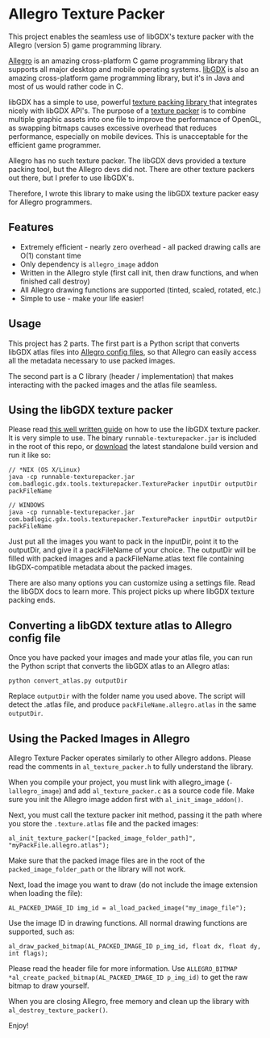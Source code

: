 # Allegro Texture Packer
This project enables the seamless use of libGDX's texture packer with the Allegro (version 5) game programming library.

[Allegro](http://liballeg.org/) is an amazing cross-platform C game programming library that supports all major desktop and mobile operating systems. [libGDX](https://libgdx.badlogicgames.com/) is also an amazing cross-platform game programming library, but it's in Java and most of us would rather code in C.

libGDX has a simple to use, powerful [texture packing library ](https://github.com/libgdx/libgdx/wiki/Texture-packer) that integrates nicely with libGDX API's. The purpose of a [texture packer](https://en.wikipedia.org/wiki/Texture_atlas) is to combine multiple graphic assets into one file to improve the performance of OpenGL, as swapping bitmaps causes excessive overhead that reduces performance, especially on mobile devices. This is unacceptable for the efficient game programmer.

Allegro has no such texture packer. The libGDX devs provided a texture packing tool, but the Allegro devs did not. There are other texture packers out there, but I prefer to use libGDX's.

Therefore, I wrote this library to make using the libGDX texture packer easy for Allegro programmers.

## Features

- Extremely efficient - nearly zero overhead - all packed drawing calls are O(1) constant time
- Only dependency is `allegro_image` addon
- Written in the Allegro style (first call init, then draw functions, and when finished call destroy)
- All Allegro drawing functions are supported (tinted, scaled, rotated, etc.)
- Simple to use - make your life easier!

## Usage

This project has 2 parts. The first part is a Python script that converts libGDX atlas files into [Allegro config files](http://liballeg.org/a5docs/trunk/config.html), so that Allegro can easily access all the metadata necessary to use packed images.

The second part is a C library (header / implementation) that makes interacting with the packed images and the atlas file seamless.

## Using the libGDX texture packer

Please read [this well written guide](https://github.com/libgdx/libgdx/wiki/Texture-packer) on how to use the libGDX texture packer. It is very simple to use. The binary `runnable-texturepacker.jar` is included in the root of this repo, or [download](https://libgdx.badlogicgames.com/tools.html) the latest standalone build version and run it like so:

```
// *NIX (OS X/Linux)
java -cp runnable-texturepacker.jar com.badlogic.gdx.tools.texturepacker.TexturePacker inputDir outputDir packFileName

// WINDOWS
java -cp runnable-texturepacker.jar com.badlogic.gdx.tools.texturepacker.TexturePacker inputDir outputDir packFileName
```

Just put all the images you want to pack in the inputDir, point it to the outputDir, and give it a packFileName of your choice. The outputDir will be filled with packed images and a packFileName.atlas text file containing libGDX-compatible metadata about the packed images.

There are also many options you can customize using a settings file. Read the libGDX docs to learn more. This project picks up where libGDX texture packing ends.

## Converting a libGDX texture atlas to Allegro config file

Once you have packed your images and made your atlas file, you can run the Python script that converts the libGDX atlas to an Allegro atlas:

`python convert_atlas.py outputDir`

Replace `outputDir` with the folder name you used above. The script will detect the .atlas file, and produce `packFileName.allegro.atlas` in the same `outputDir`.

## Using the Packed Images in Allegro

Allegro Texture Packer operates similarly to other Allegro addons. Please read the comments in `al_texture_packer.h` to fully understand the library.

When you compile your project, you must link with allegro_image (`-lallegro_image`) and add `al_texture_packer.c` as a source code file. Make sure you init the Allegro image addon first with `al_init_image_addon()`.

Next, you must call the texture packer init method, passing it the path where you store the `.texture.atlas` file and the packed images:

`al_init_texture_packer("[packed_image_folder_path]", "myPackFile.allegro.atlas");`

Make sure that the packed image files are in the root of the `packed_image_folder_path` or the library will not work.

Next, load the image you want to draw (do not include the image extension when loading the file):

`AL_PACKED_IMAGE_ID img_id = al_load_packed_image("my_image_file");`

Use the image ID in drawing functions. All normal drawing functions are supported, such as:

`al_draw_packed_bitmap(AL_PACKED_IMAGE_ID p_img_id, float dx, float dy, int flags);`

Please read the header file for more information. Use `ALLEGRO_BITMAP *al_create_packed_bitmap(AL_PACKED_IMAGE_ID p_img_id)` to get the raw bitmap to draw yourself.

When you are closing Allegro, free memory and clean up the library with `al_destroy_texture_packer()`.

Enjoy!
